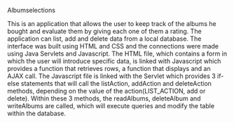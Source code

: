 Albumselections

  This is an application that allows the user to keep track of the albums he bought and evaluate them by giving each one
of them a rating.
  The application can list, add and delete data from a local database. The interface was built using HTML and CSS and 
the connections were made using Java Servlets and Javascript. The HTML file, which contains a form in which the user 
will introduce specific data, is linked with Javascript which provides a 
function that retrieves rows, a function that displays and an AJAX call. The Javascript file is linked with the Servlet
which provides 3 if-else statements that will call the listAction, addAction and deleteAction methods, depending on the 
value of the action(LIST_ACTION, add or delete). Within these 3 methods, the readAlbums, deleteAlbum and writeAlbums are
called, which will execute queries and modify the table within the database.
    